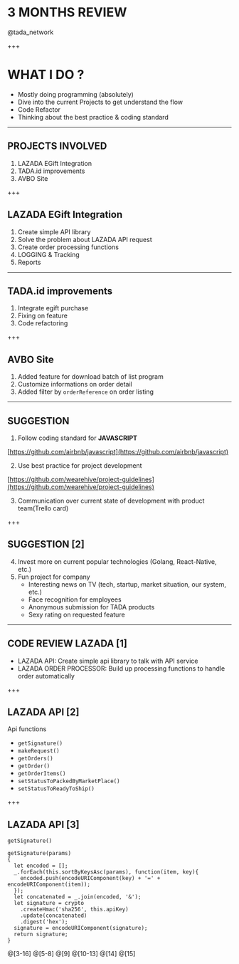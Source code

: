 # 3 MONTHS REVIEW
@tada_network

+++
# WHAT I DO ?
- Mostly doing programming (absolutely)
- Dive into the current Projects to get understand the flow
- Code Refactor
- Thinking about the best practice & coding standard

---
## PROJECTS INVOLVED
1. LAZADA EGift Integration
2. TADA.id improvements
3. AVBO Site

+++
## LAZADA EGift Integration
1. Create simple API library
2. Solve the problem about LAZADA API request
3. Create order processing functions 
4. LOGGING & Tracking
5. Reports

---
## TADA.id improvements
1. Integrate egift purchase
2. Fixing on feature
3. Code refactoring

+++
## AVBO Site
1. Added feature for download batch of list program
2. Customize informations on order detail
3. Added filter by `orderReference` on order listing

---
## SUGGESTION
1. Follow coding standard for **JAVASCRIPT** 

[https://github.com/airbnb/javascript](https://github.com/airbnb/javascript)

2. Use best practice for project development

[https://github.com/wearehive/project-guidelines](https://github.com/wearehive/project-guidelines)

3. Communication over current state of development with product team(Trello card)

+++
## SUGGESTION [2]
4. Invest more on current popular technologies (Golang, React-Native, etc.)
5. Fun project for company
    - Interesting news on TV (tech, startup, market situation, our system, etc.)
    - Face recognition for employees
    - Anonymous submission for TADA products
    - Sexy rating on requested feature

---
## CODE REVIEW LAZADA [1]
- LAZADA API: Create simple api library to talk with API service
- LAZADA ORDER PROCESSOR: Build up processing functions to handle order automatically

+++
## LAZADA API [2]
Api functions
- `getSignature()`
- `makeRequest()`
- `getOrders()`
- `getOrder()`
- `getOrderItems()`
- `setStatusToPackedByMarketPlace()`
- `setStatusToReadyToShip()`

+++
## LAZADA API [3]

`getSignature()`

```
getSignature(params)
{
  let encoded = [];
  _.forEach(this.sortByKeysAsc(params), function(item, key){
    encoded.push(encodeURIComponent(key) + '=' + encodeURIComponent(item));
  });
  let concatenated = _.join(encoded, '&');
  let signature = crypto
    .createHmac('sha256', this.apiKey)
    .update(concatenated)
    .digest('hex');
  signature = encodeURIComponent(signature);
  return signature;
}
```
@[3-16]
@[5-8]
@[9]
@[10-13]
@[14]
@[15]
